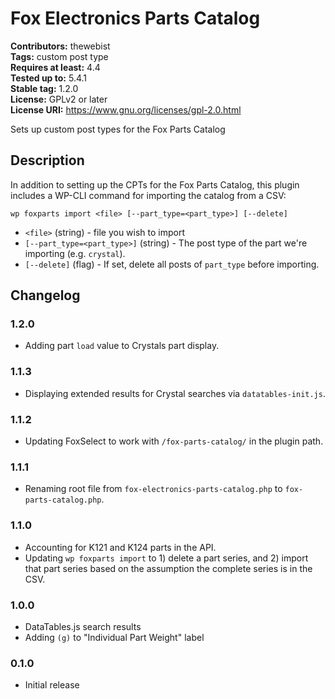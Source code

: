# Fox Electronics Parts Catalog #
**Contributors:** thewebist  
**Tags:** custom post type  
**Requires at least:** 4.4  
**Tested up to:** 5.4.1  
**Stable tag:** 1.2.0  
**License:** GPLv2 or later  
**License URI:** https://www.gnu.org/licenses/gpl-2.0.html  

Sets up custom post types for the Fox Parts Catalog

## Description ##

In addition to setting up the CPTs for the Fox Parts Catalog, this plugin includes a WP-CLI command for importing the catalog from a CSV:

`wp foxparts import <file> [--part_type=<part_type>] [--delete]`

* `<file>` (string) - file you wish to import
* `[--part_type=<part_type>]` (string) - The post type of the part we're importing (e.g. `crystal`).
* `[--delete]` (flag) - If set, delete all posts of `part_type` before importing.

## Changelog ##

### 1.2.0 ###
* Adding part `load` value to Crystals part display.

### 1.1.3 ###
* Displaying extended results for Crystal searches via `datatables-init.js`.

### 1.1.2 ###
* Updating FoxSelect to work with `/fox-parts-catalog/` in the plugin path.

### 1.1.1 ###
* Renaming root file from `fox-electronics-parts-catalog.php` to `fox-parts-catalog.php`.

### 1.1.0 ###
* Accounting for K121 and K124 parts in the API.
* Updating `wp foxparts import` to 1) delete a part series, and 2) import that part series based on the assumption the complete series is in the CSV.

### 1.0.0 ###
* DataTables.js search results
* Adding `(g)` to "Individual Part Weight" label

### 0.1.0 ###
* Initial release

